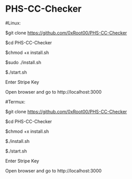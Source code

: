 # PHS-CC-Checker

#Linux:

$git clone https://github.com/0xRoot00/PHS-CC-Checker

$cd PHS-CC-Checker

$chmod +x install.sh

$sudo ./install.sh

$./start.sh

Enter Stripe Key

Open browser and go to http://localhost:3000


#Termux:

$git clone https://github.com/0xRoot00/PHS-CC-Checker

$cd PHS-CC-Checker

$chmod +x install.sh

$./install.sh

$./start.sh

Enter Stripe Key

Open browser and go to http://localhost:3000
